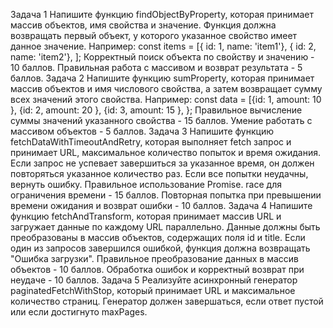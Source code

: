 Задача 1
Напишите функцию findObjectByProperty, которая принимает массив объектов,
имя свойства и значение. Функция должна возвращать первый объект, у которого
указанное свойство имеет данное значение.
Например:
const items = [{ id: 1, name: 'item1'}, { id: 2, name: 'item2'}, ];
Корректный поиск объекта по свойству и значению - 10 баллов.
Правильная работа с массивом и возврат результата - 5 баллов.
Задача 2
Напишите функцию sumProperty, которая принимает массив объектов и имя
числового свойства, а затем возвращает сумму всех значений этого свойства.
Например:
const data = [{id: 1, amount: 10 }, {id: 2, amount: 20 }, {id: 3, amount: 15 }, };
Правильное вычисление суммы значений указанного свойства - 15 баллов.
Умение работать с массивом объектов - 5 баллов.
Задача 3
Напишите функцию fetchDataWithTimeoutAndRetry, которая выполняет fetch
запрос и принимает URL, максимальное количество попыток и время ожидания. Если
запрос не успевает завершиться за указанное время, он должен повторяться
указанное количество раз. Если все попытки неудачны, вернуть ошибку.
Правильное использование Promise. race для ограничения времени - 15 баллов.
Повторная попытка при превышении времени ожидания и возврат ошибки - 10
баллов.
Задача 4
Напишите функцию fetchAndTransform, которая принимает массив URL и загружает
данные по каждому URL параллельно. Данные должны быть преобразованы в массив
объектов, содержащих поля id и title. Если один из запросов завершился ошибкой,
функция должна возвращать "Ошибка загрузки".
Правильное преобразование данных в массив объектов - 10 баллов.
Обработка ошибок и корректный возврат при неудаче - 10 баллов.
Задача 5
Реализуйте асинхронный генератор paginatedFetchWithStop, который принимает
URL и максимальное количество страниц. Генератор должен завершаться, если ответ
пустой или если достигнуто maxPages.
